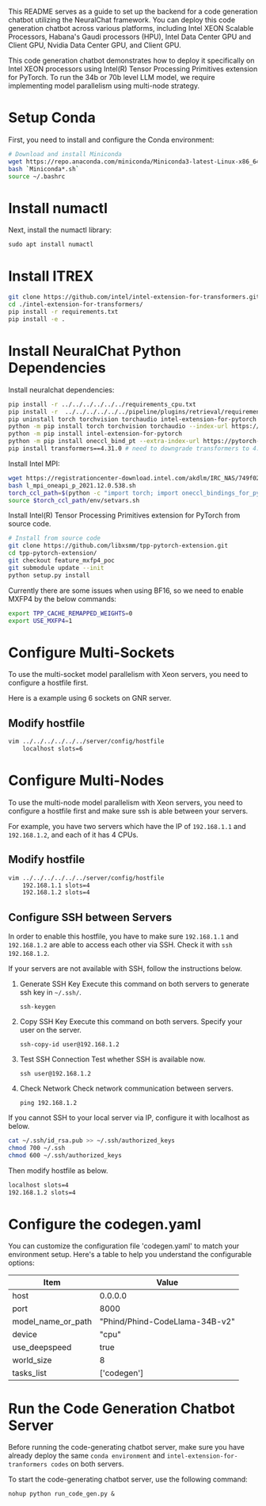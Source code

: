 This README serves as a guide to set up the backend for a code generation chatbot utilizing the NeuralChat framework. You can deploy this code generation chatbot across various platforms, including Intel XEON Scalable Processors, Habana's Gaudi processors (HPU), Intel Data Center GPU and Client GPU, Nvidia Data Center GPU, and Client GPU.

This code generation chatbot demonstrates how to deploy it specifically on Intel XEON processors using Intel(R) Tensor Processing Primitives extension for PyTorch. To run the 34b or 70b level LLM model, we require implementing model parallelism using multi-node strategy.


# Setup Conda

First, you need to install and configure the Conda environment:

```bash
# Download and install Miniconda
wget https://repo.anaconda.com/miniconda/Miniconda3-latest-Linux-x86_64.sh
bash `Miniconda*.sh`
source ~/.bashrc
```

# Install numactl

Next, install the numactl library:

```shell
sudo apt install numactl
```

# Install ITREX

```bash
git clone https://github.com/intel/intel-extension-for-transformers.git
cd ./intel-extension-for-transformers/
pip install -r requirements.txt
pip install -e .
```

# Install NeuralChat Python Dependencies

Install neuralchat dependencies:

```bash
pip install -r ../../../../../../requirements_cpu.txt
pip install -r  ../../../../../../pipeline/plugins/retrieval/requirements.txt
pip uninstall torch torchvision torchaudio intel-extension-for-pytorch -y
python -m pip install torch torchvision torchaudio --index-url https://download.pytorch.org/whl/cpu
python -m pip install intel-extension-for-pytorch
python -m pip install oneccl_bind_pt --extra-index-url https://pytorch-extension.intel.com/release-whl/stable/cpu/us/
pip install transformers==4.31.0 # need to downgrade transformers to 4.31.0 for LLAMA
```

Install Intel MPI:
```bash
wget https://registrationcenter-download.intel.com/akdlm/IRC_NAS/749f02a5-acb8-4bbb-91db-501ff80d3f56/l_mpi_oneapi_p_2021.12.0.538.sh
bash l_mpi_oneapi_p_2021.12.0.538.sh
torch_ccl_path=$(python -c "import torch; import oneccl_bindings_for_pytorch; import os;  print(os.path.abspath(os.path.dirname(oneccl_bindings_for_pytorch.__file__)))" 2> /dev/null)
source $torch_ccl_path/env/setvars.sh
```

Install Intel(R) Tensor Processing Primitives extension for PyTorch from source code.

```bash
# Install from source code
git clone https://github.com/libxsmm/tpp-pytorch-extension.git
cd tpp-pytorch-extension/
git checkout feature_mxfp4_poc
git submodule update --init
python setup.py install
```

Currently there are some issues when using BF16, so we need to enable MXFP4 by the below commands:
```bash
export TPP_CACHE_REMAPPED_WEIGHTS=0 
export USE_MXFP4=1
```

# Configure Multi-Sockets
To use the multi-socket model parallelism with Xeon servers, you need to configure a hostfile first.

Here is a example using 6 sockets on GNR server.

## Modify hostfile
```bash
vim ../../../../../../server/config/hostfile
    localhost slots=6
```


# Configure Multi-Nodes
To use the multi-node model parallelism with Xeon servers, you need to configure a hostfile first and make sure ssh is able between your servers.

For example, you have two servers which have the IP of `192.168.1.1` and `192.168.1.2`, and each of it has 4 CPUs.

## Modify hostfile
```bash
vim ../../../../../../server/config/hostfile
    192.168.1.1 slots=4
    192.168.1.2 slots=4
```

## Configure SSH between Servers
In order to enable this hostfile, you have to make sure `192.168.1.1` and `192.168.1.2` are able to access each other via SSH. Check it with `ssh 192.168.1.2`.

If your servers are not available with SSH, follow the instructions below.

1. Generate SSH Key
    Execute this command on both servers to generate ssh key in  `~/.ssh/`.
    ```shell
    ssh-keygen
    ```
2. Copy SSH Key
    Execute this command on both servers. Specify your user on the server.
    ```shell
    ssh-copy-id user@192.168.1.2
    ```
3. Test SSH Connection
    Test whether SSH is available now.
    ```shell
    ssh user@192.168.1.2
    ```
4. Check Network
    Check network communication between servers.
    ```shell
    ping 192.168.1.2
    ```

If you cannot SSH to your local server via IP, configure it with localhost as below.
```bash
cat ~/.ssh/id_rsa.pub >> ~/.ssh/authorized_keys
chmod 700 ~/.ssh
chmod 600 ~/.ssh/authorized_keys
```
Then modify hostfile as below.
```bash
localhost slots=4
192.168.1.2 slots=4
```

# Configure the codegen.yaml

You can customize the configuration file 'codegen.yaml' to match your environment setup. Here's a table to help you understand the configurable options:

|  Item              | Value                                      |
| ------------------- | --------------------------------------- |
| host                | 0.0.0.0                              |
| port                | 8000                                   |
| model_name_or_path  | "Phind/Phind-CodeLlama-34B-v2"        |
| device              | "cpu"                                  |
| use_deepspeed       | true                                  |
| world_size          | 8                                      |
| tasks_list          | ['codegen']                           |


# Run the Code Generation Chatbot Server
Before running the code-generating chatbot server, make sure you have already deploy the same `conda environment` and `intel-extension-for-tranformers codes` on both servers.

To start the code-generating chatbot server, use the following command:

```shell
nohup python run_code_gen.py &
```
